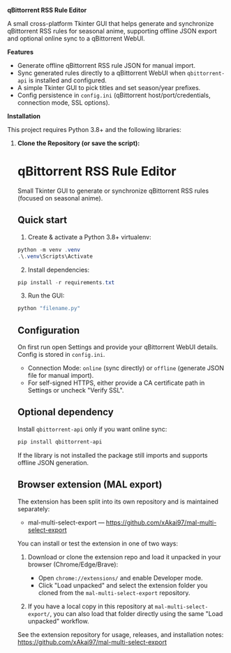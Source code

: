 **qBittorrent RSS Rule Editor**

A small cross-platform Tkinter GUI that helps generate and synchronize qBittorrent RSS rules for seasonal anime, supporting offline JSON export and optional online sync to a qBittorrent WebUI.

**Features**

- Generate offline qBittorrent RSS rule JSON for manual import.
- Sync generated rules directly to a qBittorrent WebUI when `qbittorrent-api` is installed and configured.
- A simple Tkinter GUI to pick titles and set season/year prefixes.
- Config persistence in `config.ini` (qBittorrent host/port/credentials, connection mode, SSL options).

**Installation**

This project requires Python 3.8+ and the following libraries:

1.  **Clone the Repository (or save the script):**
    # qBittorrent RSS Rule Editor

    Small Tkinter GUI to generate or synchronize qBittorrent RSS rules (focused on seasonal anime).

    ## Quick start

    1. Create & activate a Python 3.8+ virtualenv:

    ```powershell
    python -m venv .venv
    .\.venv\Scripts\Activate
    ```

    2. Install dependencies:

    ```powershell
    pip install -r requirements.txt
    ```

    3. Run the GUI:

    ```powershell
    python "filename.py"
    ```

    ## Configuration

    On first run open Settings and provide your qBittorrent WebUI details. Config is stored in `config.ini`.

    - Connection Mode: `online` (sync directly) or `offline` (generate JSON file for manual import).
    - For self-signed HTTPS, either provide a CA certificate path in Settings or uncheck "Verify SSL".

    ## Optional dependency

    Install `qbittorrent-api` only if you want online sync:

    ```powershell
    pip install qbittorrent-api
    ```

    If the library is not installed the package still imports and supports offline JSON generation.

     Browser extension (MAL export)
     -----------------------------

     The extension has been split into its own repository and is maintained separately:

     - mal-multi-select-export — https://github.com/xAkai97/mal-multi-select-export

     You can install or test the extension in one of two ways:

     1. Download or clone the extension repo and load it unpacked in your browser (Chrome/Edge/Brave):

         - Open `chrome://extensions/` and enable Developer mode.
         - Click "Load unpacked" and select the extension folder you cloned from the `mal-multi-select-export` repository.

     2. If you have a local copy in this repository at `mal-multi-select-export/`, you can also load that folder directly using the same "Load unpacked" workflow.

     See the extension repository for usage, releases, and installation notes: https://github.com/xAkai97/mal-multi-select-export